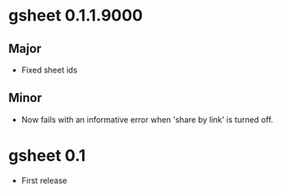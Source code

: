 # gsheet 0.1.1.9000

## Major

- Fixed sheet ids

## Minor

- Now fails with an informative error when 'share by link' is turned off.

# gsheet 0.1

- First release
